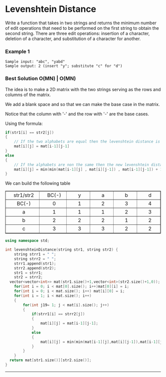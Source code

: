 # Levenshtein Distance

Write a function that takes in two strings and returns the minimum number of edit operations that need to be performed on the first string to obtain the second string. There are three edit operations: insertion of a character, deletion of a character, and substitution of a character for another.

### Example 1
```
Sample input: "abc", "yabd"
Sample output: 2 (insert "y"; substitute "c" for "d")
```

### __Best Solution O(MN) | O(MN)__
The idea is to make a 2D matrix with the two strings serving as the rows and columns of the matrix.

We add a blank space and so that we can make the base case in the matrix.

Notice that the column with '-' and the row with '-' are the base cases.

Using the formula:
```C++
if(str1[i] == str2[j])
{
	// If the two alphabets are equal then the levenshtein distance is the same as that of the strings when these to alphabets are ignored.
	mat[i][j] = mat[i-1][j-1]
}
else
{
	// If the alphabets are non the same then the new levenshtein distance is the minimum of the three neighbouring blocks + 1.  
	mat[i][j] = min(min(mat[i-1][j] , mat[i][j-1]) , mat[i-1][j-1]) + 1
}
```

We can build the following table
<table border="1" cellpadding="0" cellspacing="0" width="600" >
	<tr>
		<td height="20%" width="10%" style="text-align: center">&nbsp; str1/str2</td>
		<td height="20%" width="10%" style="text-align: center">&nbsp; BC(-)</td>
		<td height="20%" width="10%" style="text-align: center">&nbsp; y</td>
		<td height="20%" width="10%" style="text-align: center">&nbsp; a</td>
		<td height="20%" width="10%" style="text-align: center">&nbsp; b</td>
		<td height="20%" width="10%" style="text-align: center">&nbsp; d</td>
	</tr>
	<tr>
		<td height="20%" width="10%" style="text-align: center">&nbsp; BC(-)</td>
		<td height="20%" width="10%" style="text-align: center">&nbsp; 0</td>
		<td height="20%" width="10%" style="text-align: center">&nbsp; 1</td>
		<td height="20%" width="10%" style="text-align: center">&nbsp; 2</td>
		<td height="20%" width="10%" style="text-align: center">&nbsp; 3</td>
		<td height="20%" width="10%" style="text-align: center">&nbsp; 4</td>
	</tr>
	<tr>
		<td height="20%" width="10%" style="text-align: center">&nbsp; a</td>
		<td height="20%" width="10%" style="text-align: center">&nbsp; 1</td>
		<td height="20%" width="10%" style="text-align: center">&nbsp; 1</td>
		<td height="20%" width="10%" style="text-align: center">&nbsp; 1</td>
		<td height="20%" width="10%" style="text-align: center">&nbsp; 2</td>
		<td height="20%" width="10%" style="text-align: center">&nbsp; 3</td>
	</tr>
	<tr>
		<td height="20%" width="10%" style="text-align: center">&nbsp; b</td>
		<td height="20%" width="10%" style="text-align: center">&nbsp; 2</td>
		<td height="20%" width="10%" style="text-align: center">&nbsp; 2</td>
		<td height="20%" width="10%" style="text-align: center">&nbsp; 2</td>
		<td height="20%" width="10%" style="text-align: center">&nbsp; 1</td>
		<td height="20%" width="10%" style="text-align: center">&nbsp; 2</td>
	</tr>
	<tr>
		<td height="20%" width="10%" style="text-align: center">&nbsp; c</td>
		<td height="20%" width="10%" style="text-align: center">&nbsp; 3</td>
		<td height="20%" width="10%" style="text-align: center">&nbsp; 3</td>
		<td height="10%" width="10%" style="text-align: center">&nbsp; 3</td>
		<td height="20%" width="10%" style="text-align: center">&nbsp; 2</td>
		<td height="20%" width="10%" style="text-align: center">&nbsp; 2</td>
	</tr>
</table>

```C++
using namespace std;

int levenshteinDistance(string str1, string str2) {
	string strr1 = " ";
	string strr2 = " ";
	strr1.append(str1);
	strr2.append(str2);
	str1 = strr1;
	str2 = strr2;
  vector<vector<int>> mat(str1.size()+1,vector<int>(str2.size()+1,0));
	for(int i = 0; i < mat[0].size(); i++)mat[0][i] = i;
	for(int i = 0; i < mat.size(); i++) mat[i][0] = i;
	for(int i = 1; i < mat.size(); i++)
	{
		for(int j19= 1; j < mat[i].size(); j++)
		{
			if(strr1[i] == strr2[j])
			{
				mat[i][j] = mat[i-1][j-1];
			}
			else
			{
				mat[i][j] = min(min(mat[i-1][j],mat[i][j-1]),mat[i-1][j-1]) + 1;
			}
		}
	}
  return mat[str1.size()][str2.size()];
}
```
---